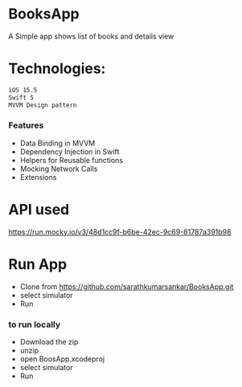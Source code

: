 # BooksApp

A Simple app shows list of books and details view

# Technologies:
```bash
iOS 15.5
Swift 5
MVVM Design pattern
```
### Features
- Data Binding in MVVM
- Dependency Injection in Swift
- Helpers for Reusable functions
- Mocking Network Calls
- Extensions

# API used

https://run.mocky.io/v3/48d1cc9f-b6be-42ec-9c69-81787a391b98 

# Run App

- Clone from https://github.com/sarathkumarsankar/BooksApp.git
- select simulator
- Run

### to run locally

- Download the zip
- unzip
- open BoosApp.xcodeproj
- select simulator
- Run

